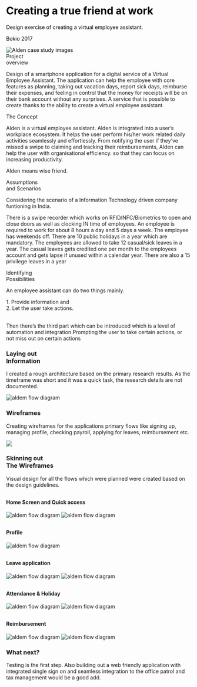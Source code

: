 
<div class="banner-wrap">
    <div style="color:#000000" class="blue-bg">
    <h1>Creating a true friend at work</h1>
    <p class="project-desc">Design exercise of creating a virtual employee assistant.</p>
    <p class="project-date">Bokio 2017</p>
    <div class="overflow-image">
        <img
        src="/images/Alden/alden_project_main.jpg"
        alt="Alden case study images"/>
        <span style="background-color:#FBF074"></span>
    </div>
</div>
<div class="resp-container">
    <div class="resp-row">
        <div class="resp-title">Project <br/>overview</div>
        <div class="resp-desc">
            <p>Design of a smartphone application for a digital service of a Virtual Employee Assistant. The application can help the employee with core features as planning, taking out vacation days, report sick days, reimburse their expenses, and feeling in control that the money for receipts will be on their bank account without any surprises. A service that is possible to create thanks to the ability to create a virtual employee assistant.
            </p>
        </div>
    </div>
    <div class="resp-row">
        <div class="resp-title">The Concept</div>
        <div class="resp-desc">
            <p>Alden is a virtual employee assistant. Alden is integrated into a user’s workplace ecosystem. It helps the user perform his/her work related daily activities seamlessly and effortlessly. From notifying the user if they’ve missed a swipe to claiming and tracking their reimbursements, Alden can help the user with organisational efficiency. so that they can focus on increasing productivity.</p>
            <p>Alden means wise friend.</p>
        </div>
    </div>
    <div class="resp-row">
        <div class="resp-title">Assumptions <br/>and Scenarios</div>
        <div class="resp-desc">
            <p>Considering the scenario of a Information Technology driven company funtioning in India. </p>
            <p>There is a swipe recorder which works on RFID/NFC/Biometrics to open and close doors as well as clocking IN time of employees. An employee is required to work for about 8 hours a day and 5 days a week. The employee has weekends off. There are 10 public holidays in a year which are mandatory. The employees are allowed to take 12 casual/sick leaves in a year. The casual leaves gets credited one per month to the employees account and gets lapse if unused within a calendar year. There are also a 15 privilege leaves in a year</p>
        </div>
    </div>
    <div class="resp-row">
        <div class="resp-title">Identifying <br/>Possibilities</div>
        <div class="resp-desc">
            <p>An employee assistant can do two things mainly.</p>
            <div>
                1. Provide information and<br/>
                2. Let the user take actions.
            </div>
            <br/>
            <p>Then there’s the third part which can be introduced which is a level of automation and integration.Prompting the user to take certain actions, or not miss out on certain actions</p>
        </div>
    </div>
</div>

<div class="step-container">
    <div class="step-row">
        <div class="step-left">
            <h3>Laying out <br/>Information</h3>
        </div>
        <div class="step-description">
            <div class="desc-row">
                <p>I created a rough architecture based on the primary research results. As the timeframe was short and it was a quick task, the research details are not documented.</p>
                <div class="img-col-1">
                    <img 
                    src="/images/Alden/Bokio_Flow.png" alt="aldem flow diagram"/>
                </div>
            </div>
        </div>
    </div>
    <div class="space-block"></div>
    <div class="step-row">
        <div class="step-left">
            <h3>Wireframes</h3>
        </div>
        <div class="step-description">
            <div class="desc-row">
                <p>Creating wireframes for the applications primary flows like signing up, managing profile, checking payroll, applying for leaves, reimbursement etc.</p>
            </div>
        </div>
    </div>
    <div class="img-col-1">
        <img 
        src="/images/Alden/Group_25_3x.png" />
    </div>
    <div class="space-block-2"></div>
    <div class="step-row">
            <div class="step-left">
                <h3>Skinning out <br/>The Wireframes</h3>
            </div>
            <div class="step-description">
                <div class="desc-row">
                    <p>Visual design for all the flows which were planned were created based on the design guidelines.</p>
                    <h4 style="margin-top:30px" class="in-header">Home Screen and Quick access</h4>
                    <div class="img-col-2 space-top-40 w-80-d">
                        <img 
                        src="/images/Alden/01_Home_Copy.png" alt="aldem flow diagram"/>
                        <img 
                        src="/images/Alden/02_Home-DatePicker.png" alt="aldem flow diagram"/>
                    </div>
                    <h4 style="margin-top:30px"  class="in-header space-top-40">Profile</h4>
                    <div class="img-col-2 space-top-40 w-80-d">
                        <img 
                        src="/images/Alden/03MenuCopy.png" alt="aldem flow diagram"/>
                    </div>
                    <h4 style="margin-top:30px"  class="in-header">Leave application</h4>
                    <div class="img-col-2 space-top-40 w-80-d">
                        <img 
                        src="/images/Alden/06 Apply Leave - No Swipe.png" alt="aldem flow diagram"/>
                        <img 
                        src="/images/Alden/07 Apply Leave - No Swipe - Leave type.png" alt="aldem flow diagram"/>
                    </div>
                    <h4 style="margin-top:30px"  class="in-header">Attendance & Holiday</h4>
                    <div class="img-col-2 space-top-40 w-80-d">
                        <img 
                        src="/images/Alden/08 Reimbusement success.png" alt="aldem flow diagram"/>
                        <img 
                        src="/images/Alden/09 Leave management.png" alt="aldem flow diagram"/>
                    </div>
                    <h4 style="margin-top:30px"  class="in-header">Reimbursement</h4>
                    <div class="img-col-2 space-top-40  w-80-d">
                        <img 
                        src="/images/Alden/10 Reimbursement.png" alt="aldem flow diagram"/>
                        <img 
                        src="/images/Alden/11 Reimbursement application.png" alt="aldem flow diagram"/>
                    </div>
                </div>
            </div>
        </div>
</div>
<div class="resp-container">
    <div class="resp-row">
        <div class="resp-title">
            <h3>What next?</h3>
        </div>
        <div class="resp-desc">
        Testing is the first step. Also building out a web friendly application with integrated single sign on and seamless integration to the office patrol and tax management would be a good add.
        </div>
    </div>
</div>
